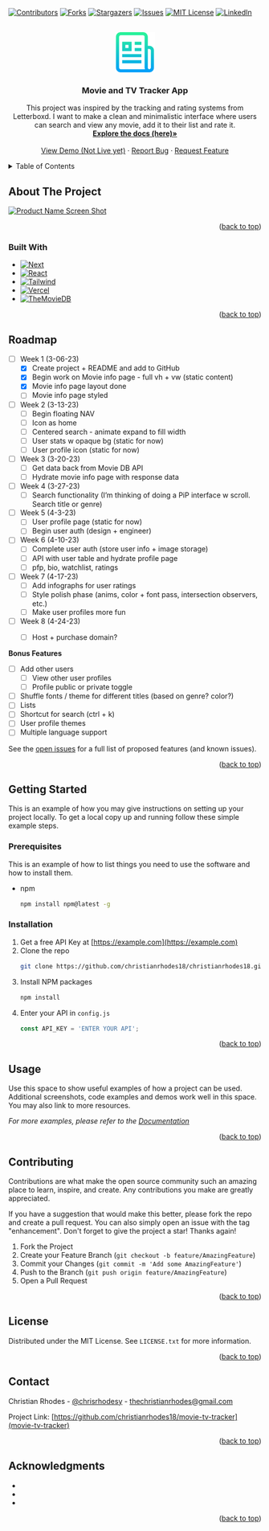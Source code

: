 <a name="readme-top"></a>

<!-- PROJECT SHIELDS -->
<!--
*** I'm using markdown "reference style" links for readability.
*** Reference links are enclosed in brackets [ ] instead of parentheses ( ).
*** See the bottom of this document for the declaration of the reference variables
*** for contributors-url, forks-url, etc. This is an optional, concise syntax you may use.
*** https://www.markdownguide.org/basic-syntax/#reference-style-links
-->
[![Contributors][contributors-shield]][contributors-url]
[![Forks][forks-shield]][forks-url]
[![Stargazers][stars-shield]][stars-url]
[![Issues][issues-shield]][issues-url]
[![MIT License][license-shield]][license-url]
[![LinkedIn][linkedin-shield]][linkedin-url]



<!-- PROJECT LOGO -->
<br />
<div align="center">
  <a href="https://github.com/christianrhodes18/movie-tv-tracker">
    <img src="README_images/logo.png" alt="Logo" width="80" height="80">
  </a>

<h3 align="center">Movie and TV Tracker App</h3>

  <p align="center">
    This project was inspired by the tracking and rating systems from Letterboxd. I want to make a clean and minimalistic interface where users can search and view any movie, add it to their list and rate it. 
    <br />
    <a href="https://github.com/christianrhodes18/movie-tv-tracker"><strong>Explore the docs (here)»</strong></a>
    <br />
    <br />
    <a href="">View Demo (Not Live yet)</a>
    ·
    <a href="https://github.com/christianrhodes18/movie-tv-tracker/issues">Report Bug</a>
    ·
    <a href="https://github.com/christianrhodes18/movie-tv-tracker/issues">Request Feature</a>
  </p>
</div>



<!-- TABLE OF CONTENTS -->
<details>
  <summary>Table of Contents</summary>
  <ol>
    <li>
      <a href="#about-the-project">About The Project</a>
      <ul>
        <li><a href="#built-with">Built With</a></li>
      </ul>
    </li>
    <li>
      <a href="#getting-started">Getting Started</a>
      <ul>
        <li><a href="#prerequisites">Prerequisites</a></li>
        <li><a href="#installation">Installation</a></li>
      </ul>
    </li>
    <li><a href="#usage">Usage</a></li>
    <li><a href="#roadmap">Roadmap</a></li>
    <li><a href="#contributing">Contributing</a></li>
    <li><a href="#license">License</a></li>
    <li><a href="#contact">Contact</a></li>
    <li><a href="#acknowledgments">Acknowledgments</a></li>
  </ol>
</details>



<!-- ABOUT THE PROJECT -->
## About The Project

[![Product Name Screen Shot][product-screenshot]](https://github.com/christianrhodes18/movie-tv-tracker/README_images/screenshot.png)


<p align="right">(<a href="#readme-top">back to top</a>)</p>

### Built With

* [![Next][Next.js]][Next-url]
* [![React][React.js]][React-url]
* [![Tailwind][Tailwind]][Tailwind-url]
* [![Vercel][Vercel]][Vercel-url]
* [![TheMovieDB][TheMovieDB]][TheMovieDB-url]


<p align="right">(<a href="#readme-top">back to top</a>)</p>



<!-- ROADMAP -->
## Roadmap

- [ ] Week 1 (3-06-23)
    - [x] Create project + README and add to GitHub
    - [x] Begin work on Movie info page - full vh + vw (static content)
    - [x] Movie info page layout done
    - [ ] Movie info page styled
- [ ] Week 2 (3-13-23)
    - [ ] Begin floating NAV
    - [ ] Icon as home
    - [ ] Centered search - animate expand to fill width
    - [ ] User stats w opaque bg (static for now)
    - [ ] User profile icon (static for now)
- [ ] Week 3 (3-20-23)
    - [ ] Get data back from Movie DB API
    - [ ] Hydrate movie info page with response data
- [ ] Week 4 (3-27-23)
    - [ ] Search functionality (I’m thinking of doing a PiP interface w scroll. Search title or genre)
- [ ] Week 5 (4-3-23)
    - [ ] User profile page (static for now)
    - [ ] Begin user auth (design + engineer)
- [ ] Week 6 (4-10-23)
    - [ ] Complete user auth (store user info + image storage)
    - [ ] API with user table and hydrate profile page
    - [ ] pfp, bio, watchlist, ratings
- [ ] Week 7 (4-17-23)
    - [ ] Add infographs for user ratings
    - [ ] Style polish phase (anims, color + font pass, intersection observers, etc.)
    - [ ] Make user profiles more fun
- [ ] Week 8 (4-24-23)
    - [ ] Host + purchase domain?


**Bonus Features**
- [ ] Add other users
    - [ ] View other user profiles
    - [ ] Profile public or private toggle
- [ ] Shuffle fonts / theme for different titles (based on genre? color?)
- [ ] Lists
- [ ] Shortcut for search (ctrl + k)
- [ ] User profile themes
- [ ] Multiple language support

See the [open issues](https://github.com/christianrhodes18/movie-tv-tracker/issues) for a full list of proposed features (and known issues).

<p align="right">(<a href="#readme-top">back to top</a>)</p>


<!-- GETTING STARTED -->
## Getting Started

This is an example of how you may give instructions on setting up your project locally.
To get a local copy up and running follow these simple example steps.

### Prerequisites

This is an example of how to list things you need to use the software and how to install them.
* npm
  ```sh
  npm install npm@latest -g
  ```

### Installation

1. Get a free API Key at [https://example.com](https://example.com)
2. Clone the repo
   ```sh
   git clone https://github.com/christianrhodes18/christianrhodes18.git
   ```
3. Install NPM packages
   ```sh
   npm install
   ```
4. Enter your API in `config.js`
   ```js
   const API_KEY = 'ENTER YOUR API';
   ```

<p align="right">(<a href="#readme-top">back to top</a>)</p>



<!-- USAGE EXAMPLES -->
## Usage

Use this space to show useful examples of how a project can be used. Additional screenshots, code examples and demos work well in this space. You may also link to more resources.

_For more examples, please refer to the [Documentation](https://example.com)_

<p align="right">(<a href="#readme-top">back to top</a>)</p>


<!-- CONTRIBUTING -->
## Contributing

Contributions are what make the open source community such an amazing place to learn, inspire, and create. Any contributions you make are greatly appreciated.

If you have a suggestion that would make this better, please fork the repo and create a pull request. You can also simply open an issue with the tag "enhancement".
Don't forget to give the project a star! Thanks again!

1. Fork the Project
2. Create your Feature Branch (`git checkout -b feature/AmazingFeature`)
3. Commit your Changes (`git commit -m 'Add some AmazingFeature'`)
4. Push to the Branch (`git push origin feature/AmazingFeature`)
5. Open a Pull Request

<p align="right">(<a href="#readme-top">back to top</a>)</p>



<!-- LICENSE -->
## License

Distributed under the MIT License. See `LICENSE.txt` for more information.

<p align="right">(<a href="#readme-top">back to top</a>)</p>



<!-- CONTACT -->
## Contact

Christian Rhodes - [@chrisrhodesy](https://twitter.com/chrisrhodesy) - thechristianrhodes@gmail.com

Project Link: [https://github.com/christianrhodes18/movie-tv-tracker](movie-tv-tracker)

<p align="right">(<a href="#readme-top">back to top</a>)</p>



<!-- ACKNOWLEDGMENTS -->
## Acknowledgments

* []()
* []()
* []()

<p align="right">(<a href="#readme-top">back to top</a>)</p>



<!-- MARKDOWN LINKS & IMAGES -->
<!-- https://www.markdownguide.org/basic-syntax/#reference-style-links -->
[contributors-shield]: https://img.shields.io/github/contributors/christianrhodes18/christianrhodes18.svg?style=for-the-badge
[contributors-url]: https://github.com/christianrhodes18/movie-tv-tracker/graphs/contributors
[forks-shield]: https://img.shields.io/github/forks/christianrhodes18/christianrhodes18.svg?style=for-the-badge
[forks-url]: https://github.com/christianrhodes18/movie-tv-tracker/network/members
[stars-shield]: https://img.shields.io/github/stars/christianrhodes18/christianrhodes18.svg?style=for-the-badge
[stars-url]: https://github.com/christianrhodes18/movie-tv-tracker/stargazers
[issues-shield]: https://img.shields.io/github/issues/christianrhodes18/christianrhodes18.svg?style=for-the-badge
[issues-url]: https://github.com/christianrhodes18/movie-tv-tracker/issues
[license-shield]: https://img.shields.io/github/license/christianrhodes18/christianrhodes18.svg?style=for-the-badge
[license-url]: https://github.com/christianrhodes18/movie-tv-tracker/blob/master/LICENSE.txt
[linkedin-shield]: https://img.shields.io/badge/-LinkedIn-black.svg?style=for-the-badge&logo=linkedin&colorB=555
[linkedin-url]: https://linkedin.com/in/christianrhodes18
[product-screenshot]: https://github.com/christianrhodes18/movie-tv-tracker/README_images/screenshot.png
[Next.js]: https://img.shields.io/badge/next.js-000000?style=for-the-badge&logo=nextdotjs&logoColor=white
[Next-url]: https://nextjs.org/
[React.js]: https://img.shields.io/badge/React-20232A?style=for-the-badge&logo=react&logoColor=61DAFB
[React-url]: https://reactjs.org/
[Tailwind]: https://img.shields.io/badge/Tailwind-styling-blue?style=for-the-badge&logo=appveyor
[Tailwind-url]: https://tailwindcss.com/
[TheMovieDB]: https://img.shields.io/badge/TheMovieDB-movie_api-yellowgreen?style=for-the-badge&logo=appveyor
[TheMovieDB-url]: https://www.themoviedb.org/documentation/api
[Vercel]: https://img.shields.io/badge/Vercel-hosting_cd+cd-blueviolet?style=for-the-badge&logo=appveyor
[Vercel-url]: https://vercel.com/

[Svelte.dev]: https://img.shields.io/badge/Svelte-4A4A55?style=for-the-badge&logo=svelte&logoColor=FF3E00
[Svelte-url]: https://svelte.dev/
[Laravel.com]: https://img.shields.io/badge/Laravel-FF2D20?style=for-the-badge&logo=laravel&logoColor=white
[Laravel-url]: https://laravel.com
[Bootstrap.com]: https://img.shields.io/badge/Bootstrap-563D7C?style=for-the-badge&logo=bootstrap&logoColor=white
[Bootstrap-url]: https://getbootstrap.com
[JQuery.com]: https://img.shields.io/badge/jQuery-0769AD?style=for-the-badge&logo=jquery&logoColor=white
[JQuery-url]: https://jquery.com 
